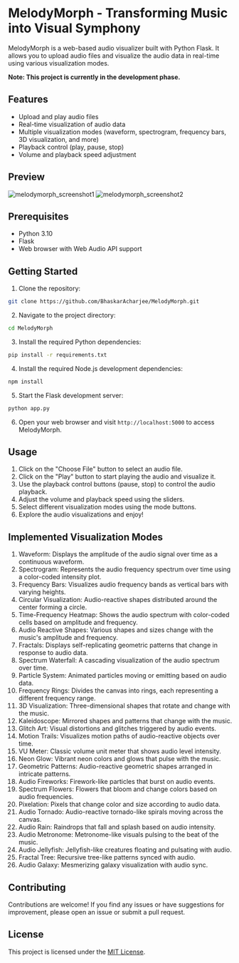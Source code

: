 # MelodyMorph - Transforming Music into Visual Symphony

MelodyMorph is a web-based audio visualizer built with Python Flask. It allows you to upload audio files and visualize the audio data in real-time using various visualization modes.

**Note: This project is currently in the development phase.**

## Features

- Upload and play audio files
- Real-time visualization of audio data
- Multiple visualization modes (waveform, spectrogram, frequency bars, 3D visualization, and more)
- Playback control (play, pause, stop)
- Volume and playback speed adjustment

## Preview

![melodymorph_screenshot1](https://github.com/BhaskarAcharjee/MelodyMorph/assets/76872572/b254a208-df09-450f-88c7-566bd1d93f4d)
![melodymorph_screenshot2](https://github.com/BhaskarAcharjee/MelodyMorph/assets/76872572/d453ac6e-063b-4ad9-8c02-2a31bd730b98)

## Prerequisites

- Python 3.10
- Flask
- Web browser with Web Audio API support

## Getting Started

1. Clone the repository:

```bash
git clone https://github.com/BhaskarAcharjee/MelodyMorph.git
```

2. Navigate to the project directory:

```bash
cd MelodyMorph
```

3. Install the required Python dependencies:

```bash
pip install -r requirements.txt
```

4. Install the required Node.js development dependencies:

```bash
npm install
```

5. Start the Flask development server:

```bash
python app.py
```

6. Open your web browser and visit `http://localhost:5000` to access MelodyMorph.

## Usage

1. Click on the "Choose File" button to select an audio file.
2. Click on the "Play" button to start playing the audio and visualize it.
3. Use the playback control buttons (pause, stop) to control the audio playback.
4. Adjust the volume and playback speed using the sliders.
5. Select different visualization modes using the mode buttons.
6. Explore the audio visualizations and enjoy!

## Implemented Visualization Modes

1. Waveform: Displays the amplitude of the audio signal over time as a continuous waveform.
2. Spectrogram: Represents the audio frequency spectrum over time using a color-coded intensity plot.
3. Frequency Bars: Visualizes audio frequency bands as vertical bars with varying heights.
4. Circular Visualization: Audio-reactive shapes distributed around the center forming a circle.
5. Time-Frequency Heatmap: Shows the audio spectrum with color-coded cells based on amplitude and frequency.
6. Audio Reactive Shapes: Various shapes and sizes change with the music's amplitude and frequency.
7. Fractals: Displays self-replicating geometric patterns that change in response to audio data.
8. Spectrum Waterfall: A cascading visualization of the audio spectrum over time.
9. Particle System: Animated particles moving or emitting based on audio data.
10. Frequency Rings: Divides the canvas into rings, each representing a different frequency range.
11. 3D Visualization: Three-dimensional shapes that rotate and change with the music.
12. Kaleidoscope: Mirrored shapes and patterns that change with the music.
13. Glitch Art: Visual distortions and glitches triggered by audio events.
14. Motion Trails: Visualizes motion paths of audio-reactive objects over time.
15. VU Meter: Classic volume unit meter that shows audio level intensity.
16. Neon Glow: Vibrant neon colors and glows that pulse with the music.
17. Geometric Patterns: Audio-reactive geometric shapes arranged in intricate patterns.
18. Audio Fireworks: Firework-like particles that burst on audio events.
19. Spectrum Flowers: Flowers that bloom and change colors based on audio frequencies.
20. Pixelation: Pixels that change color and size according to audio data.
21. Audio Tornado: Audio-reactive tornado-like spirals moving across the canvas.
22. Audio Rain: Raindrops that fall and splash based on audio intensity.
23. Audio Metronome: Metronome-like visuals pulsing to the beat of the music.
24. Audio Jellyfish: Jellyfish-like creatures floating and pulsating with audio.
25. Fractal Tree: Recursive tree-like patterns synced with audio.
26. Audio Galaxy: Mesmerizing galaxy visualization with audio sync.

## Contributing

Contributions are welcome! If you find any issues or have suggestions for improvement, please open an issue or submit a pull request.

## License

This project is licensed under the [MIT License](LICENSE).
